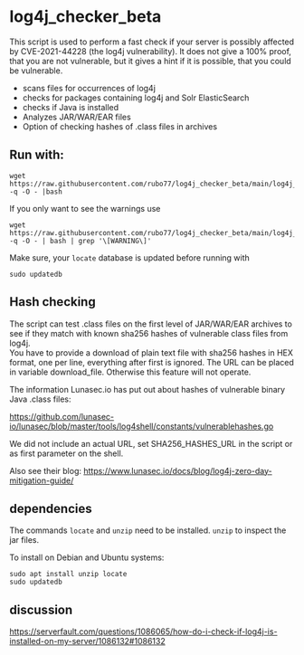 # log4j_checker_beta

This script is used to perform a fast check if your server is possibly affected by CVE-2021-44228 (the log4j vulnerability).
It does not give a 100% proof, that you are not vulnerable, but it gives a hint if it is possible, that you could be vulnerable.

- scans files for occurrences of log4j
- checks for packages containing log4j and Solr ElasticSearch
- checks if Java is installed
- Analyzes JAR/WAR/EAR files
- Option of checking hashes of .class files in archives

## Run with:

    wget https://raw.githubusercontent.com/rubo77/log4j_checker_beta/main/log4j_checker_beta.sh -q -O - |bash

If you only want to see the warnings use

    wget https://raw.githubusercontent.com/rubo77/log4j_checker_beta/main/log4j_checker_beta.sh -q -O - | bash | grep '\[WARNING\]'

Make sure, your `locate` database is updated before running with 

    sudo updatedb

## Hash checking

The script can test .class files on the first level of JAR/WAR/EAR archives to see if they match with known sha256 hashes of vulnerable class files from log4j.  
You have to provide a download of plain text file with sha256 hashes in HEX format, one per line, everything after first <space> is ignored.
The URL can be placed in variable download_file. Otherwise this feature will not operate.
    
The information Lunasec.io has put out about hashes of vulnerable binary Java .class files:

https://github.com/lunasec-io/lunasec/blob/master/tools/log4shell/constants/vulnerablehashes.go

We did not include an actual URL, set SHA256_HASHES_URL in the script or as first parameter on the shell. 

Also see their blog: https://www.lunasec.io/docs/blog/log4j-zero-day-mitigation-guide/

## dependencies

The commands `locate` and `unzip` need to be installed. `unzip` to inspect the jar files.

To install on Debian and Ubuntu systems:
    
    sudo apt install unzip locate
    sudo updatedb

## discussion

https://serverfault.com/questions/1086065/how-do-i-check-if-log4j-is-installed-on-my-server/1086132#1086132
